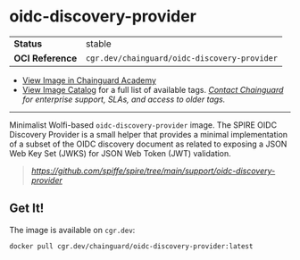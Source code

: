 <!--monopod:start-->
# oidc-discovery-provider
| | |
| - | - |
| **Status** | stable |
| **OCI Reference** | `cgr.dev/chainguard/oidc-discovery-provider` |


* [View Image in Chainguard Academy](https://edu.chainguard.dev/chainguard/chainguard-images/reference/oidc-discovery-provider/overview/)
* [View Image Catalog](https://console.enforce.dev/images/catalog) for a full list of available tags.
*[Contact Chainguard](https://www.chainguard.dev/chainguard-images) for enterprise support, SLAs, and access to older tags.*

---
<!--monopod:end-->

Minimalist Wolfi-based `oidc-discovery-provider` image. The SPIRE OIDC Discovery Provider is a small helper that provides a minimal implementation of a subset of the OIDC discovery document as related to exposing a JSON Web Key Set (JWKS) for JSON Web Token (JWT) validation.

> _https://github.com/spiffe/spire/tree/main/support/oidc-discovery-provider_

## Get It!

The image is available on `cgr.dev`:

```
docker pull cgr.dev/chainguard/oidc-discovery-provider:latest
```
